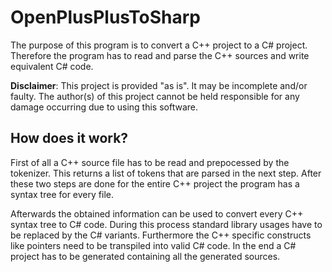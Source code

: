 OpenPlusPlusToSharp
===================

The purpose of this program is to convert a C++ project to a C# project.
Therefore the program has to read and parse the C++ sources and write equivalent C# code.

**Disclaimer**: This project is provided "as is". It may be incomplete and/or faulty. The author(s) of this project cannot be held responsible for any damage occurring due to using this software.

How does it work?
-----------------

First of all a C++ source file has to be read and prepocessed by the tokenizer.
This returns a list of tokens that are parsed in the next step.
After these two steps are done for the entire C++ project the program has a syntax tree for every file.

Afterwards the obtained information can be used to convert every C++ syntax tree to C# code.
During this process standard library usages have to be replaced by the C# variants.
Furthermore the C++ specific constructs like pointers need to be transpiled into valid C# code.
In the end a C# project has to be generated containing all the generated sources.